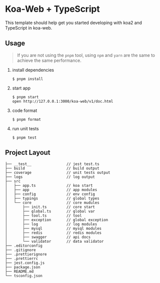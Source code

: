 # Koa-Web + TypeScript

This template should help get you started developing with koa2 and TypeScript in koa-web.

## Usage

> If you are not using the `pnpm` tool, using `npm` and `yarn` are the same to achieve the same performance.

1. install dependencies

   ```
   $ pnpm install
   ```

2. start app

   ```
   $ pnpm start
   open http://127.0.0.1:3000/koa-web/v1/doc.html
   ```

3. code format

   ```
   $ pnpm format
   ```

4. run unit tests
   ```
   $ pnpm test
   ```

## Project Layout

```
├── __test__                // jest test.ts
├── build                   // build output
├── coverage                // unit tests output
├── logs                    // log output
├── src
│   ├── app.ts              // koa start
│   ├── app                 // app modules
│   ├── config              // env config
│   ├── typings             // global types
│   └── core                // core mudules
│       ├── init.ts         // core start
│       ├── global.ts       // global var
│       ├── tool.ts         // tool
│       ├── exception       // global exception
│       ├── log             // log modules
│       ├── mysql           // mysql modules
│       ├── redis           // redis modules
│       ├── swagger         // api docs
│       └── validator       // data validator
├── .editorconfig
├── .gitignore
├── .prettierignore
├── .prettierrc
├── jest.config.js
├── package.json
├── README.md
└── tsconfig.json
```
